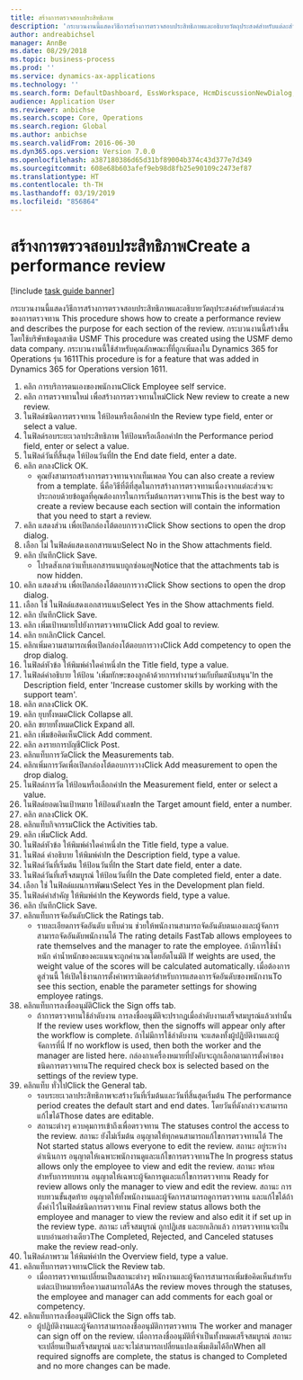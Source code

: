 ```yaml
---
title: สร้างการตรวจสอบประสิทธิภาพ
description: 'กระบวนงานนี้แสดงวิธีการสร้างการตรวจสอบประสิทธิภาพและอธิบายวัตถุประสงค์สำหรับแต่ละส่วนของการตรวจทาน '
author: andreabichsel
manager: AnnBe
ms.date: 08/29/2018
ms.topic: business-process
ms.prod: ''
ms.service: dynamics-ax-applications
ms.technology: ''
ms.search.form: DefaultDashboard, EssWorkspace, HcmDiscussionNewDialog, HcmDiscussion, HcmDiscussionChangeSettings, HcmDiscussionAddGoalDialog, HcmTopicCreate, HcmMeasurementDetailDialog, HcmPerfJournalAdd
audience: Application User
ms.reviewer: anbichse
ms.search.scope: Core, Operations
ms.search.region: Global
ms.author: anbichse
ms.search.validFrom: 2016-06-30
ms.dyn365.ops.version: Version 7.0.0
ms.openlocfilehash: a387180386d65d31bf89004b374c43d377e7d349
ms.sourcegitcommit: 608e68b603afef9eb98d8fb25e90109c2473ef87
ms.translationtype: HT
ms.contentlocale: th-TH
ms.lasthandoff: 03/19/2019
ms.locfileid: "856864"
---
```

# <a name="create-a-performance-review"></a><span data-ttu-id="07854-103">สร้างการตรวจสอบประสิทธิภาพ</span><span class="sxs-lookup"><span data-stu-id="07854-103">Create a performance review</span></span>

[!include [task guide banner](../../includes/task-guide-banner.md)]

<span data-ttu-id="07854-104">กระบวนงานนี้แสดงวิธีการสร้างการตรวจสอบประสิทธิภาพและอธิบายวัตถุประสงค์สำหรับแต่ละส่วนของการตรวจทาน </span><span class="sxs-lookup"><span data-stu-id="07854-104">This procedure shows how to create a performance review and describes the purpose for each section of the review.</span></span> <span data-ttu-id="07854-105">กระบวนงานนี้สร้างขึ้นโดยใช้บริษัทข้อมูลสาธิต USMF </span><span class="sxs-lookup"><span data-stu-id="07854-105">This procedure was created using the USMF demo data company.</span></span> <span data-ttu-id="07854-106">กระบวนงานนี้ใช้สำหรับคุณลักษณะทั้ที่ถูกเพิ่มลงใน Dynamics 365 for Operations รุ่น 1611</span><span class="sxs-lookup"><span data-stu-id="07854-106">This procedure is for a feature that was added in Dynamics 365 for Operations version 1611.</span></span>

1. <span data-ttu-id="07854-107">คลิก การบริการตนเองของพนักงาน</span><span class="sxs-lookup"><span data-stu-id="07854-107">Click Employee self service.</span></span>
2. <span data-ttu-id="07854-108">คลิก การตรวจทานใหม่ เพื่อสร้างการตรวจทานใหม่</span><span class="sxs-lookup"><span data-stu-id="07854-108">Click New review to create a new review.</span></span>
3. <span data-ttu-id="07854-109">ในฟิลด์ชนิดการตรวจทาน ให้ป้อนหรือเลือกค่า</span><span class="sxs-lookup"><span data-stu-id="07854-109">In the Review type field, enter or select a value.</span></span>
4. <span data-ttu-id="07854-110">ในฟิลด์รอบระยะเวลาประสิทธิภาพ ให้ป้อนหรือเลือกค่า</span><span class="sxs-lookup"><span data-stu-id="07854-110">In the Performance period field, enter or select a value.</span></span>
5. <span data-ttu-id="07854-111">ในฟิลด์วันที่สิ้นสุด ให้ป้อนวันที่</span><span class="sxs-lookup"><span data-stu-id="07854-111">In the End date field, enter a date.</span></span>
6. <span data-ttu-id="07854-112">คลิก ตกลง</span><span class="sxs-lookup"><span data-stu-id="07854-112">Click OK.</span></span>
    * <span data-ttu-id="07854-113">คุณยังสามารถสร้างการตรวจทานจากเท็มเพลต </span><span class="sxs-lookup"><span data-stu-id="07854-113">You can also create a review from a template.</span></span> <span data-ttu-id="07854-114">นี่คือวิธีที่ดีที่สุดในการสร้างการตรวจทานเนื่องจากแต่ละส่วนจะประกอบด้วยข้อมูลที่คุณต้องการในการเริ่มต้นการตรวจทาน</span><span class="sxs-lookup"><span data-stu-id="07854-114">This is the best way to create a review because each section will contain the information that you need to start a review.</span></span>  
7. <span data-ttu-id="07854-115">คลิก แสดงส่วน เพื่อเปิดกล่องโต้ตอบการวาง</span><span class="sxs-lookup"><span data-stu-id="07854-115">Click Show sections to open the drop dialog.</span></span>
8. <span data-ttu-id="07854-116">เลือก ไม่ ในฟิลด์แสดงเอกสารแนบ</span><span class="sxs-lookup"><span data-stu-id="07854-116">Select No in the Show attachments field.</span></span>
9. <span data-ttu-id="07854-117">คลิก บันทึก</span><span class="sxs-lookup"><span data-stu-id="07854-117">Click Save.</span></span>
    * <span data-ttu-id="07854-118">โปรดสังเกตว่าแท็บเอกสารแนบถูกซ่อนอยู่</span><span class="sxs-lookup"><span data-stu-id="07854-118">Notice that the attachments tab is now hidden.</span></span>  
10. <span data-ttu-id="07854-119">คลิก แสดงส่วน เพื่อเปิดกล่องโต้ตอบการวาง</span><span class="sxs-lookup"><span data-stu-id="07854-119">Click Show sections to open the drop dialog.</span></span>
11. <span data-ttu-id="07854-120">เลือก ใช่ ในฟิลด์แสดงเอกสารแนบ</span><span class="sxs-lookup"><span data-stu-id="07854-120">Select Yes in the Show attachments field.</span></span>
12. <span data-ttu-id="07854-121">คลิก บันทึก</span><span class="sxs-lookup"><span data-stu-id="07854-121">Click Save.</span></span>
13. <span data-ttu-id="07854-122">คลิก เพิ่มเป้าหมายไปยังการตรวจทาน</span><span class="sxs-lookup"><span data-stu-id="07854-122">Click Add goal to review.</span></span>
14. <span data-ttu-id="07854-123">คลิก ยกเลิก</span><span class="sxs-lookup"><span data-stu-id="07854-123">Click Cancel.</span></span>
15. <span data-ttu-id="07854-124">คลิกเพิ่มความสามารถเพื่อเปิดกล่องโต้ตอบการวาง</span><span class="sxs-lookup"><span data-stu-id="07854-124">Click Add competency to open the drop dialog.</span></span>
16. <span data-ttu-id="07854-125">ในฟิลด์หัวข้อ ให้พิมพ์ค่าใดค่าหนึ่ง</span><span class="sxs-lookup"><span data-stu-id="07854-125">In the Title field, type a value.</span></span>
17. <span data-ttu-id="07854-126">ในฟิลด์คำอธิบาย ให้ป้อน 'เพิ่มทักษะของลูกค้าด้วยการทำงานร่วมกับทีมสนับสนุน'</span><span class="sxs-lookup"><span data-stu-id="07854-126">In the Description field, enter 'Increase customer skills by working with the support team'.</span></span>
18. <span data-ttu-id="07854-127">คลิก ตกลง</span><span class="sxs-lookup"><span data-stu-id="07854-127">Click OK.</span></span>
19. <span data-ttu-id="07854-128">คลิก ยุบทั้งหมด</span><span class="sxs-lookup"><span data-stu-id="07854-128">Click Collapse all.</span></span>
20. <span data-ttu-id="07854-129">คลิก ขยายทั้งหมด</span><span class="sxs-lookup"><span data-stu-id="07854-129">Click Expand all.</span></span>
21. <span data-ttu-id="07854-130">คลิก เพิ่มข้อคิดเห็น</span><span class="sxs-lookup"><span data-stu-id="07854-130">Click Add comment.</span></span>
22. <span data-ttu-id="07854-131">คลิก ลงรายการบัญชี</span><span class="sxs-lookup"><span data-stu-id="07854-131">Click Post.</span></span>
23. <span data-ttu-id="07854-132">คลิกแท็บการวัด</span><span class="sxs-lookup"><span data-stu-id="07854-132">Click the Measurements tab.</span></span>
24. <span data-ttu-id="07854-133">คลิกเพิ่มการวัดเพื่อเปิดกล่องโต้ตอบการวาง</span><span class="sxs-lookup"><span data-stu-id="07854-133">Click Add measurement to open the drop dialog.</span></span>
25. <span data-ttu-id="07854-134">ในฟิลด์การวัด ให้ป้อนหรือเลือกค่า</span><span class="sxs-lookup"><span data-stu-id="07854-134">In the Measurement field, enter or select a value.</span></span>
26. <span data-ttu-id="07854-135">ในฟิลด์ยอดเงินเป้าหมาย ให้ป้อนตัวเลข</span><span class="sxs-lookup"><span data-stu-id="07854-135">In the Target amount field, enter a number.</span></span>
27. <span data-ttu-id="07854-136">คลิก ตกลง</span><span class="sxs-lookup"><span data-stu-id="07854-136">Click OK.</span></span>
28. <span data-ttu-id="07854-137">คลิกแท็บกิจกรรม</span><span class="sxs-lookup"><span data-stu-id="07854-137">Click the Activities tab.</span></span>
29. <span data-ttu-id="07854-138">คลิก เพิ่ม</span><span class="sxs-lookup"><span data-stu-id="07854-138">Click Add.</span></span>
30. <span data-ttu-id="07854-139">ในฟิลด์หัวข้อ ให้พิมพ์ค่าใดค่าหนึ่ง</span><span class="sxs-lookup"><span data-stu-id="07854-139">In the Title field, type a value.</span></span>
31. <span data-ttu-id="07854-140">ในฟิลด์ คำอธิบาย ให้พิมพ์ค่า</span><span class="sxs-lookup"><span data-stu-id="07854-140">In the Description field, type a value.</span></span>
32. <span data-ttu-id="07854-141">ในฟิลด์วันที่เริ่มต้น ให้ป้อนวันที่</span><span class="sxs-lookup"><span data-stu-id="07854-141">In the Start date field, enter a date.</span></span>
33. <span data-ttu-id="07854-142">ในฟิลด์วันที่เสร็จสมบูรณ์ ให้ป้อนวันที่</span><span class="sxs-lookup"><span data-stu-id="07854-142">In the Date completed field, enter a date.</span></span>
34. <span data-ttu-id="07854-143">เลือก ใช่ ในฟิลด์แผนการพัฒนา</span><span class="sxs-lookup"><span data-stu-id="07854-143">Select Yes in the Development plan field.</span></span>
35. <span data-ttu-id="07854-144">ในฟิลด์คำสำคัญ ให้พิมพ์ค่า</span><span class="sxs-lookup"><span data-stu-id="07854-144">In the Keywords field, type a value.</span></span>
36. <span data-ttu-id="07854-145">คลิก บันทึก</span><span class="sxs-lookup"><span data-stu-id="07854-145">Click Save.</span></span>
37. <span data-ttu-id="07854-146">คลิกแท็บการจัดอันดับ</span><span class="sxs-lookup"><span data-stu-id="07854-146">Click the Ratings tab.</span></span>
    * <span data-ttu-id="07854-147">รายละเอียดการจัดอันดับ แท็บด่วน ช่วยให้พนักงานสามารถจัดอันดับตนเองและผู้จัดการสามารถจัดอันดับพนักงานได้ </span><span class="sxs-lookup"><span data-stu-id="07854-147">The rating details FastTab allows employees to rate themselves and the manager to rate the employee.</span></span> <span data-ttu-id="07854-148">ถ้ามีการใช้น้ำหนัก ค่าน้ำหนักของคะแนนจะถูกคำนวณโดยอัตโนมัติ </span><span class="sxs-lookup"><span data-stu-id="07854-148">If weights are used, the weight value of the scores will be calculated automatically.</span></span>    <span data-ttu-id="07854-149">เมื่อต้องการดูส่วนนี้ ให้เปิดใช้งานการตั้งค่าพารามิเตอร์สำหรับการแสดงการจัดอันดับของพนักงาน</span><span class="sxs-lookup"><span data-stu-id="07854-149">To see this section, enable the parameter settings for showing employee ratings.</span></span>  
38. <span data-ttu-id="07854-150">คลิกแท็บการลงชื่ออนุมัติ</span><span class="sxs-lookup"><span data-stu-id="07854-150">Click the Sign offs tab.</span></span>
    * <span data-ttu-id="07854-151">ถ้าการตรวจทานใช้ลำดับงาน การลงชื่ออนุมัติจะปรากฏเมื่อลำดับงานเสร็จสมบูรณ์แล้วเท่านั้น </span><span class="sxs-lookup"><span data-stu-id="07854-151">If the review uses workflow, then the signoffs will appear only after the workflow is complete.</span></span> <span data-ttu-id="07854-152">ถ้าไม่มีการใช้ลำดับงาน จะแสดงทั้งผู้ปฏิบัติงานและผู้จัดการที่นี่ </span><span class="sxs-lookup"><span data-stu-id="07854-152">If no workflow is used, then both the worker and the manager are listed here.</span></span> <span data-ttu-id="07854-153">กล่องกาเครื่องหมายที่บังคับจะถูกเลือกตามการตั้งค่าของชนิดการตรวจทาน</span><span class="sxs-lookup"><span data-stu-id="07854-153">The required check box is selected based on the settings of the review type.</span></span>  
39. <span data-ttu-id="07854-154">คลิกแท็บ ทั่วไป</span><span class="sxs-lookup"><span data-stu-id="07854-154">Click the General tab.</span></span>
    * <span data-ttu-id="07854-155">รอบระยะเวลาประสิทธิภาพจะสร้างวันที่เริ่มต้นและวันที่สิ้นสุดเริ่มต้น </span><span class="sxs-lookup"><span data-stu-id="07854-155">The performance period creates the default start and end dates.</span></span> <span data-ttu-id="07854-156">โดยวันที่ดังกล่าวจะสามารถแก้ไขได้</span><span class="sxs-lookup"><span data-stu-id="07854-156">Those dates are editable.</span></span>  
    * <span data-ttu-id="07854-157">สถานะต่างๆ ควบคุมการเข้าถึงเพื่อตรวจทาน </span><span class="sxs-lookup"><span data-stu-id="07854-157">The statuses control the access to the review.</span></span> <span data-ttu-id="07854-158">สถานะ ยังไม่เริ่มต้น อนุญาตให้ทุกคนสามารถแก้ไขการตรวจทานได้ </span><span class="sxs-lookup"><span data-stu-id="07854-158">The Not started status allows everyone to edit the review.</span></span> <span data-ttu-id="07854-159">สถานะ อยู่ระหว่างดำเนินการ อนุญาตให้เฉพาะพนักงานดูและแก้ไขการตรวจทาน</span><span class="sxs-lookup"><span data-stu-id="07854-159">The In progress status allows only the employee to view and edit the review.</span></span> <span data-ttu-id="07854-160"> สถานะ พร้อมสำหรับการทบทวน อนุญาตให้เฉพาะผู้จัดการดูและแก้ไขการตรวจทาน </span><span class="sxs-lookup"><span data-stu-id="07854-160">Ready for review allows only the manager to view and edit the review.</span></span> <span data-ttu-id="07854-161">สถานะ การทบทวนขั้นสุดท้าย อนุญาตให้ทั้งพนักงานและผู้จัดการสามารถดูการตรวจทาน และแก้ไขได้ถ้าตั้งค่าไว้ในฟิลด์ชนิดการตรวจทาน </span><span class="sxs-lookup"><span data-stu-id="07854-161">Final review status allows both the employee and manager to view the review and also edit it if set up in the review type.</span></span> <span data-ttu-id="07854-162">สถานะ เสร็จสมบูรณ์ ถูกปฏิเสธ และยกเลิกแล้ว การตรวจทานจะเป็นแบบอ่านอย่างเดียว</span><span class="sxs-lookup"><span data-stu-id="07854-162">The Completed, Rejected, and Canceled statuses make the review read-only.</span></span>  
40. <span data-ttu-id="07854-163">ในฟิลด์ภาพรวม ให้พิมพ์ค่า</span><span class="sxs-lookup"><span data-stu-id="07854-163">In the Overview field, type a value.</span></span>
41. <span data-ttu-id="07854-164">คลิกแท็บการตรวจทาน</span><span class="sxs-lookup"><span data-stu-id="07854-164">Click the Review tab.</span></span>
    * <span data-ttu-id="07854-165">เมื่อการตรวจทานเปลี่ยนเป็นสถานะต่างๆ พนักงานและผู้จัดการสามารถเพิ่มข้อคิดเห็นสำหรับแต่ละเป้าหมายหรือความสามารถได้</span><span class="sxs-lookup"><span data-stu-id="07854-165">As the review moves through the statuses, the employee and manager can add comments for each goal or competency.</span></span>  
42. <span data-ttu-id="07854-166">คลิกแท็บการลงชื่ออนุมัติ</span><span class="sxs-lookup"><span data-stu-id="07854-166">Click the Sign offs tab.</span></span>
    * <span data-ttu-id="07854-167">ผู้ปฏิบัติงานและผู้จัดการสามารถลงชื่ออนุมัติการตรวจทาน </span><span class="sxs-lookup"><span data-stu-id="07854-167">The worker and manager can sign off on the review.</span></span> <span data-ttu-id="07854-168">เมื่อการลงชื่ออนุมัติที่จำเป็นทั้งหมดเสร็จสมบูรณ์ สถานะจะเปลี่ยนเป็นเสร็จสมบูรณ์ และจะไม่สามารถเปลี่ยนแปลงเพิ่มเติมได้อีก</span><span class="sxs-lookup"><span data-stu-id="07854-168">When all required signoffs are complete, the status is changed to Completed and no more changes can be made.</span></span>  

